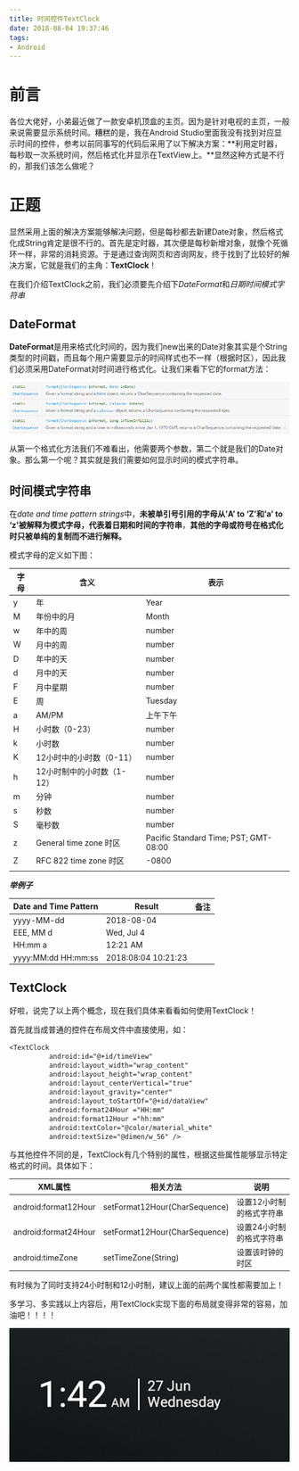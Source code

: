 ```yaml
---
title: 时间控件TextClock
date: 2018-08-04 19:37:46
tags:
- Android
---
```


# 前言

各位大佬好，小弟最近做了一款安卓机顶盒的主页。因为是针对电视的主页，一般来说需要显示系统时间。糟糕的是，我在Android Studio里面我没有找到对应显示时间的控件，参考以前同事写的代码后采用了以下解决方案：**利用定时器，每秒取一次系统时间，然后格式化并显示在TextView上。**显然这种方式是不行的，那我们该怎么做呢？

# 正题

显然采用上面的解决方案能够解决问题，但是每秒都去新建Date对象，然后格式化成String肯定是很不行的。首先是定时器，其次便是每秒新增对象，就像个死循环一样，非常的消耗资源。于是通过查询网页和咨询网友，终于找到了比较好的解决方案，它就是我们的主角：**TextClock**！

在我们介绍TextClock之前，我们必须要先介绍下*DateFormat*和*日期时间模式字符串*

## DateFormat

**DateFormat**是用来格式化时间的，因为我们new出来的Date对象其实是个String类型的时间戳，而且每个用户需要显示的时间样式也不一样（根据时区），因此我们必须采用DateFormat对时间进行格式化。让我们来看下它的format方法：

![Date_Format](./TextClock-for-Time/date_format.png)

从第一个格式化方法我们不难看出，他需要两个参数，第二个就是我们的Date对象。那么第一个呢？其实就是我们需要如何显示时间的模式字符串。

## 时间模式字符串

在*date and time pattern strings*中，**未被单引号引用的字母从’A’ to ‘Z’和’a’ to ‘z’被解释为模式字母，代表着日期和时间的字符串**，**其他的字母或符号在格式化时只被单纯的复制而不进行解释。**

模式字母的定义如下图：

| 字母 | 含义                       | 表示                                  |
| ---- | -------------------------- | ------------------------------------- |
| y    | 年                         | Year                                  |
| M    | 年份中的月                 | Month                                 |
| w    | 年中的周                   | number                                |
| W    | 月中的周                   | number                                |
| D    | 年中的天                   | number                                |
| d    | 月中的天                   | number                                |
| F    | 月中星期                   | number                                |
| E    | 周                         | Tuesday                               |
| a    | AM/PM                      | 上午下午                              |
| H    | 小时数（0-23）             | number                                |
| k    | 小时数                     | number                                |
| K    | 12小时中的小时数（0-11）   | number                                |
| h    | 12小时制中的小时数（1-12） | number                                |
| m    | 分钟                       | number                                |
| s    | 秒数                       | number                                |
| S    | 毫秒数                     | number                                |
| z    | General time zone 时区     | Pacific Standard Time; PST; GMT-08:00 |
| Z    | RFC 822 time zone 时区     | -0800                                 |
|      |                            |                                       |

***举例子***

| Date and Time Pattern | Result              | 备注 |
| --------------------- | ------------------- | ---- |
| yyyy-MM-dd            | 2018-08-04          |      |
| EEE, MM d             | Wed, Jul 4          |      |
| HH:mm a               | 12:21 AM            |      |
| yyyy:MM:dd HH:mm:ss   | 2018:08:04 10:21:23 |      |

## TextClock

好啦，说完了以上两个概念，现在我们具体来看看如何使用TextClock！

首先就当成普通的控件在布局文件中直接使用，如：

```
<TextClock
          android:id="@+id/timeView"
          android:layout_width="wrap_content"
          android:layout_height="wrap_content"
          android:layout_centerVertical="true"
          android:layout_gravity="center"
          android:layout_toStartOf="@+id/dataView"
          android:format24Hour ="HH:mm"
          android:format12Hour ="hh:mm"
          android:textColor="@color/material_white"
          android:textSize="@dimen/w_56" />
```

与其他控件不同的是，TextClock有几个特别的属性，根据这些属性能够显示特定格式的时间。具体如下：

| XML属性              | 相关方法                      | 说明                     |
| -------------------- | ----------------------------- | ------------------------ |
| android:format12Hour | setFormat12Hour(CharSequence) | 设置12小时制的格式字符串 |
| android:format24Hour | setFormat12Hour(CharSequence) | 设置24小时制的格式字符串 |
| android:timeZone     | setTimeZone(String)           | 设置该时钟的时区         |

有时候为了同时支持24小时制和12小时制，建议上面的前两个属性都需要加上！

多学习、多实践以上内容后，用TextClock实现下面的布局就变得非常的容易，加油吧！！！！

![example](TextClock-for-Time/example.png)